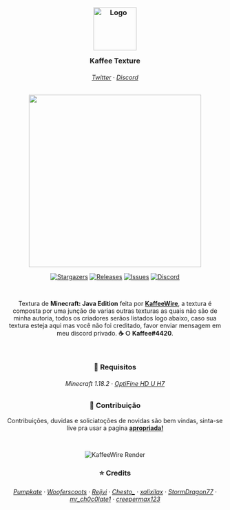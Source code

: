 <h3 align="center">
	<img src="https://i.imgur.com/yIVbZRx.png" width="100" alt="Logo"/><br/>
	<img src="https://i.imgur.com/a97tdtX.png" height="30" width="0px"/>
	Kaffee Texture
	<img src="https://i.imgur.com/a97tdtX.png" height="30" width="0px"/>
</h3>

<h6 align="center">
  <a href="https://twitter.com/KaffeeRealms">Twitter</a>
  ·
  <a href="https://discord.gg/DGghMCqmGJ">Discord</a>
</h6>

<p align="center">
  <img src="https://i.imgur.com/2ZHhPj1.png" width="400" />
</p>

<p align="center">
	<a href="https://github.com/KaffeeWire/KaffeeTexture/stargazers">
		<img alt="Stargazers" src="https://img.shields.io/github/stars/kaffeerealms?style=for-the-badge&logo=starship&color=C9CBFF&logoColor=D9E0EE&labelColor=302D41"></a>
	<a href="https://github.com/KaffeeWire/KaffeeTexture/releases/latest">
		<img alt="Releases" src="https://img.shields.io/github/release/KaffeeWire/KaffeeTexture.svg?style=for-the-badge&logo=github&color=F2CDCD&logoColor=D9E0EE&labelColor=302D41"/></a>
	<a href="https://github.com/KaffeeWire/KaffeeTexture/issues">
		<img alt="Issues" src="https://img.shields.io/github/issues/KaffeeWire/KaffeeTexture?style=for-the-badge&logo=gitbook&color=B5E8E0&logoColor=D9E0EE&labelColor=302D41"></a>
	<a href="https://discord.gg/DGghMCqmGJ">
		<img alt="Discord" src="https://img.shields.io/discord/1043546749878403213?style=for-the-badge&logo=discord&color=DDB6F2&logoColor=D9E0EE&labelColor=302D41"></a>
</p>

&nbsp;

<p align="center">
Textura de <b>Minecraft: Java Edition</b> feita por <a href="https://github.com/KaffeeWire"><b>KaffeeWire</b></a>, a textura é composta por uma junção de varias outras texturas as quais não são de minha autoria, todos os criadores serãos listados logo abaixo, caso sua textura esteja aqui mas você não foi creditado, favor enviar mensagem em meu discord privado. <b>☕ ○ Kaffee#4420</b>.
</p>

&nbsp;

<h3 align="center">
📃 Requisitos
</h3>

<h6 align="center">
  <a>Minecraft 1.18.2</a>
  ·
  <a href="https://optifine.net/adloadx?f=OptiFine_1.18.2_HD_U_H7.jar">OptiFine HD U H7</a>
</h6>

<h3 align="center">
🤝 Contribuição
</h3>

<p align="center">
Contribuições, duvidas e soliciatoções de novidas são bem vindas, sinta-se live pra usar a pagina <a href="https://github.com/KaffeeWire/KaffeeTexture/issues"><b>apropriada!</b></a>
</p>

&nbsp;

<p align="center">
<img src="https://i.imgur.com/qPl4hIU.png" alt="KaffeeWire Render"/>
</p>

<h3 align="center">
⭐️ Credits
</h3>

<h6 align="center">
  <a href="www.planetminecraft.com/member/pumpkate/">Pumpkate</a>
  ·
  <a href="https://www.planetminecraft.com/member/wooferscoots/">Wooferscoots</a>
  ·
  <a href="https://www.planetminecraft.com/member/reijvi/">Reijvi</a>
  ·
  <a href="https://www.planetminecraft.com/member/chesto_/">Chesto_</a>
  ·
  <a href="https://www.planetminecraft.com/member/xalixilax/">xalixilax</a>
  ·
  <a href="https://www.planetminecraft.com/member/stormdragon77/">StormDragon77</a>
  ·
  <a href="https://www.curseforge.com/members/mr_ch0c0late1/projects">mr_ch0c0late1</a>
  ·
  <a href="https://www.planetminecraft.com/member/creepermax123/">creepermax123</a>
</h6>
